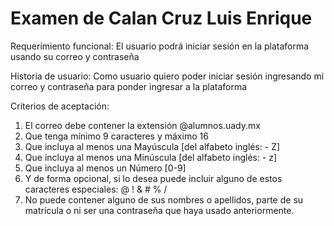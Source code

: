 # Examen de Calan Cruz Luis Enrique

Requerimiento funcional: El usuario podrá iniciar sesión en la plataforma usando su correo y contraseña

Historia de usuario: Como usuario quiero poder iniciar sesión ingresando mi correo y contraseña para ponder ingresar a la plataforma

Criterios de aceptación:
1. El correo debe contener la extensión @alumnos.uady.mx
2. Que tenga mínimo 9 caracteres y máximo 16
3. Que incluya al menos una Mayúscula [del alfabeto inglés: - Z]
4. Que incluya al menos una Minúscula [del alfabeto inglés: - z]
5. Que incluya al menos un Número [0-9]
6. Y de forma opcional, si lo desea puede incluir alguno de estos caracteres especiales: @ ! & # % /
7. No puede contener alguno de sus nombres o apellidos, parte de su matrícula o ni ser una contraseña que haya usado anteriormente.